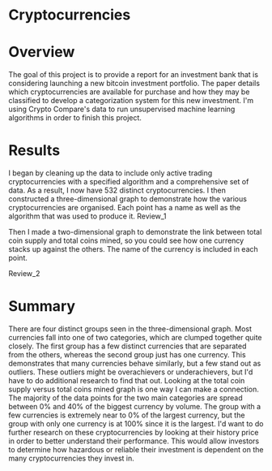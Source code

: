# Cryptocurrencies
# Overview
The goal of this project is to provide a report for an investment bank that is considering launching a new bitcoin investment portfolio. The paper details which cryptocurrencies are available for purchase and how they may be classified to develop a categorization system for this new investment. I'm using Crypto Compare's data to run unsupervised machine learning algorithms in order to finish this project.

# Results
I began by cleaning up the data to include only active trading cryptocurrencies with a specified algorithm and a comprehensive set of data. As a result, I now have 532 distinct cryptocurrencies. I then constructed a three-dimensional graph to demonstrate how the various cryptocurrencies are organised. Each point has a name as well as the algorithm that was used to produce it. Review_1

Then I made a two-dimensional graph to demonstrate the link between total coin supply and total coins mined, so you could see how one currency stacks up against the others. The name of the currency is included in each point.

Review_2

# Summary
There are four distinct groups seen in the three-dimensional graph. Most currencies fall into one of two categories, which are clumped together quite closely. The first group has a few distinct currencies that are separated from the others, whereas the second group just has one currency. This demonstrates that many currencies behave similarly, but a few stand out as outliers. These outliers might be overachievers or underachievers, but I'd have to do additional research to find that out. Looking at the total coin supply versus total coins mined graph is one way I can make a connection. The majority of the data points for the two main categories are spread between 0% and 40% of the biggest currency by volume. The group with a few currencies is extremely near to 0% of the largest currency, but the group with only one currency is at 100% since it is the largest. I'd want to do further research on these cryptocurrencies by looking at their history price in order to better understand their performance. This would allow investors to determine how hazardous or reliable their investment is dependent on the many cryptocurrencies they invest in.
